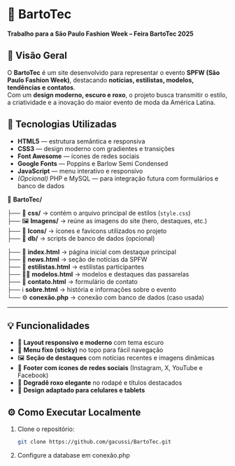 # 🪩 BartoTec  
**Trabalho para a São Paulo Fashion Week – Feira BartoTec 2025**

## 🎯 Visão Geral  
O **BartoTec** é um site desenvolvido para representar o evento **SPFW (São Paulo Fashion Week)**, destacando **notícias, estilistas, modelos, tendências e contatos**.  
Com um **design moderno, escuro e roxo**, o projeto busca transmitir o estilo, a criatividade e a inovação do maior evento de moda da América Latina.

## 🧰 Tecnologias Utilizadas  
- **HTML5** — estrutura semântica e responsiva  
- **CSS3** — design moderno com gradientes e transições  
- **Font Awesome** — ícones de redes sociais  
- **Google Fonts** — Poppins e Barlow Semi Condensed  
- **JavaScript** — menu interativo e responsivo  
- *(Opcional)* PHP e MySQL — para integração futura com formulários e banco de dados

📁 **BartoTec/**  

├── 🎨 **css/** → contém o arquivo principal de estilos (`style.css`)  
├── 🖼️ **Imagens/** → reúne as imagens do site (hero, destaques, etc.)  
├── 🧩 **Icons/** → ícones e favicons utilizados no projeto  
├── 💾 **db/** → scripts de banco de dados (opcional)  
  
├── 🧠 **index.html** → página inicial com destaque principal  
├── 📰 **news.html** → seção de notícias da SPFW  
├── 👗 **estilistas.html** → estilistas participantes  
├── 🧍‍♀️ **modelos.html** → modelos e destaques das passarelas  
├── 💬 **contato.html** → formulário de contato  
├── ℹ️ **sobre.html** → história e informações sobre o evento  
└── ⚙️ **conexão.php** → conexão com banco de dados (caso usada)

---

## 💡 Funcionalidades
- 🎨 **Layout responsivo e moderno** com tema escuro  
- 📜 **Menu fixo (sticky)** no topo para fácil navegação  
- 🖼️ **Seção de destaques** com notícias recentes e imagens dinâmicas  
- 🔗 **Footer com ícones de redes sociais** (Instagram, X, YouTube e Facebook)  
- 🌈 **Degradê roxo elegante** no rodapé e títulos destacados  
- 📱 **Design adaptado para celulares e tablets**

## ⚙️ Como Executar Localmente
1. Clone o repositório:
   ```bash
   git clone https://github.com/gacussi/BartoTec.git
2. Configure a database em conexão.php
